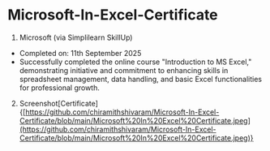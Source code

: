 # Microsoft-In-Excel-Certificate

1. Microsoft (via Simplilearn SkillUp)
  - Completed on: 11th September 2025
  - Successfully completed the online course "Introduction to MS Excel," demonstrating initiative and commitment to enhancing skills in spreadsheet management, data        handling, and basic Excel functionalities for professional growth.

2. Screenshot[Certificate]{[https://github.com/chiramithshivaram/Microsoft-In-Excel-Certificate/blob/main/Microsoft%20In%20Excel%20Certificate.jpeg](https://github.com/chiramithshivaram/Microsoft-In-Excel-Certificate/blob/main/Microsoft%20In%20Excel%20Certificate.jpeg)}
